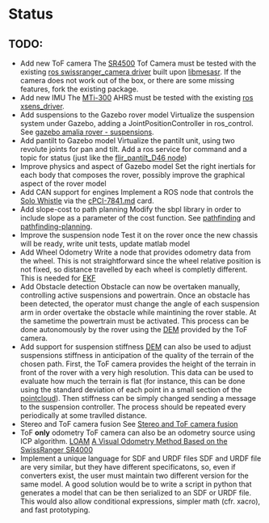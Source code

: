 # Status

## TODO:
- Add new ToF camera
  The [SR4500](sr4500.md) Tof Camera must be tested with the existing [ros swissranger_camera driver](http://wiki.ros.org/swissranger_camera) built upon [libmesasr](http://www.mesa-imaging.ch/support/driver-downloads/). If the camera does not work out of the box, or there are some missing features, fork the existing package. 
- Add new IMU 
  The [MTi-300](mti-300.md) AHRS must be tested with the existing [ros xsens_driver](http://wiki.ros.org/xsens_driver).
- Add suspensions to the Gazebo rover model
  Virtualize the suspension system under Gazebo, adding a JointPositionController in ros_control. See [gazebo amalia rover - suspensions](gazebo_amalia_rover_suspensions.md).
- Add pantilt to Gazebo model
  Virtualize the pantilt unit, using two revolute joints for pan and tilt. Add a ros service for command and a topic for status (just like the [flir_pantilt_D46 node](https://github.com/team-diana/vision/tree/master/src/flir_pantilt_d46))
- Improve physics and aspect of Gazebo model
  Set the right inertials for each body that composes the rover, possibly improve the graphical aspect of the rover model
- Add CAN support for engines
  Implement a ROS node that controls the [Solo Whistle](solo-whistle.md) via the [cPCI-7841.md](cpci-7841.md) card.  
- Add slope-cost to path planning
  Modify the sbpl library in order to include slope as a parameter of the cost function. See [pathfinding](pathfinding.md) and [pathfinding-planning](pathfinding-planning.md).
- Improve the suspension node
  Test it on the rover once the new chassis will be ready, write unit tests, update matlab model
- Add Wheel Odometry
  Write a node that provides odometry data from the wheel. This is not straightforward since the wheel relative position is not fixed, so distance travelled by each wheel is completly different.
  This is needed for [EKF](http://wiki.ros.org/robot_pose_ekf?distro=indigo)
- Add Obstacle detection
  Obstacle can now be overtaken manually, controlling active suspensions and powertrain. Once an obstacle has been detected, the operator must change the angle of each suspension arm in order overtake the obstacle while maintining the rover stable. At the sametime the powertrain must be activated. This process can be done autonomously by the rover using the [DEM](http://en.wikipedia.org/wiki/Digital_elevation_model) provided by the ToF camera. 
- Add support for suspension stiffness
  [DEM](http://en.wikipedia.org/wiki/Digital_elevation_model) can also be used to adjust suspensions stiffness in anticipation of the quality of the terrain of the chosen path. First, the ToF camera provides the height of the terrain in front of the rover with a very high resolution. This data can be used to evaluate how much the terrain is flat (for instance, this can be done using the standard deviation of each point in a small section of the [pointcloud](http://www.amphioxus.org/sites/default/files/images/content/mtrainier/mtRainierMesh-Matlab-500px.jpg)). Then stiffness can be simply changed sending a message to the suspension controller. The process should be repeated every periodically at some travlled distance.
- Stereo and ToF camera fusion
  See [Stereo and ToF camera fusion](tof-stereo-integration.md)
- ToF **only** odometry
  ToF camera can also be an odometry source using ICP algorithm.
  [LOAM](http://wiki.ros.org/loam_back_and_forth)
  [A Visual Odometry Method Based on the SwissRanger SR4000](http://www.google.com/url?sa=t&rct=j&q=&esrc=s&source=web&cd=1&cad=rja&uact=8&ved=0CB8QFjAA&url=http%3A%2F%2Fwww.dtic.mil%2Fcgi-bin%2FGetTRDoc%3FAD%3DADA536272&ei=OJsuVLeVKYv2O8a0gKAN&usg=AFQjCNHqcpQLWMbagIyiyJivyKWYg8NGrg&sig2=RhI6Re3Oa39PMrAs28C0Xg&bvm=bv.76802529,d.ZWU)
- Implement a unique language for SDF and URDF files
  SDF and URDF file are very similar, but they have different specificatons, so, even if converters exist, the user must maintain two different version for the same model. 
  A good solution would be to write a script in python that generates a model that can be then serialized to an SDF or URDF file. This would also allow conditional expressions, simpler math (cfr. xacro), and fast prototyping.

